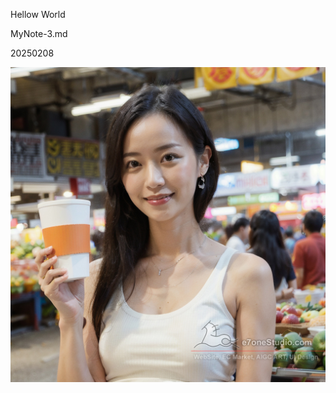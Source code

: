 Hellow World

MyNote-3.md

20250208

<img src="(FilesShare)20240905_AIGC_SD_MyLora_DozhaiGirl_00317.jpg">
